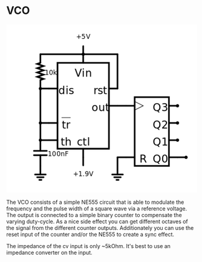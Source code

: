 # VCO

![VCA](preview.png)

The VCO consists of a simple NE555 circuit that is able to modulate the frequency and the pulse width of a square wave via a reference voltage. The output is connected to a simple binary counter to compensate the varying duty-cycle. As a nice side effect you can get different octaves of the signal from the different counter outputs. Additionately you can use the reset input of the counter and/or the NE555 to create a sync effect.

The impedance of the cv input is only ~5kOhm. It's best to use an impedance converter on the input.
